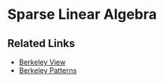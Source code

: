 # Sparse Linear Algebra

## Related Links

 - [Berkeley View](http://view.eecs.berkeley.edu/wiki/Sparse_Linear_Algebra)
 - [Berkeley Patterns](http://parlab.eecs.berkeley.edu/wiki/patterns/sparse_linear_algebra)



